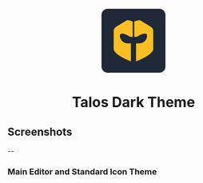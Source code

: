 
<p align="center">
<img src="assets/logo.png" width="128"/>
</p>

<h1 align="center">Talos Dark Theme</h1>

## Screenshots
--


### Main Editor and Standard Icon Theme
